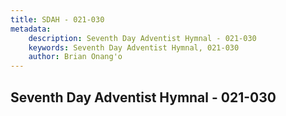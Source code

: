 ```yaml
---
title: SDAH - 021-030
metadata:
    description: Seventh Day Adventist Hymnal - 021-030
    keywords: Seventh Day Adventist Hymnal, 021-030
    author: Brian Onang'o
---
```



## Seventh Day Adventist Hymnal - 021-030
  